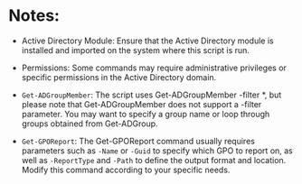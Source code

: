 # Notes:

- Active Directory Module: Ensure that the Active Directory module is installed and imported on the system where this script is run.

- Permissions: Some commands may require administrative privileges or specific permissions in the Active Directory domain.

- `Get-ADGroupMember`: The script uses Get-ADGroupMember -filter *, but please note that Get-ADGroupMember does not support a -filter parameter. You may want to specify a group name or loop through groups obtained from Get-ADGroup.

- `Get-GPOReport`: The Get-GPOReport command usually requires parameters such as `-Name` or `-Guid` to specify which GPO to report on, as well as `-ReportType` and `-Path` to define the output format and location. Modify this command according to your specific needs.